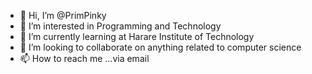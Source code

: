 - 👋 Hi, I’m @PrimPinky
- 👀 I’m interested in Programming and Technology 
- 🌱 I’m currently learning at Harare Institute of Technology 
- 💞️ I’m looking to collaborate on anything related to computer science 
- 📫 How to reach me ...via email

<!---
PrimPinky/PrimPinky is a ✨ special ✨ repository because its `README.md` (this file) appears on your GitHub profile.
You can click the Preview link to take a look at your changes.
--->
